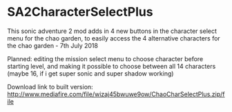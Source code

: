 # SA2CharacterSelectPlus
This sonic adventure 2 mod adds in 4 new buttons in the character select menu for the chao garden, to easily access the 4 alternative characters for the chao garden - 7th July 2018

Planned: editing the mission select menu to choose character before starting level, and making it possible to choose between all 14 characters (maybe 16, if i get super sonic and super shadow working)

Download link to built version: http://www.mediafire.com/file/wizaj45bwuwe9ow/ChaoCharSelectPlus.zip/file
